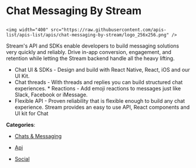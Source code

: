 # Chat Messaging By Stream<p align="center">
    <img width="400" src="https://raw.githubusercontent.com/apis-list/apis-list/apis/chat-messaging-by-stream/logo_256x256.png" />
</p>

Stream's API and SDKs enable developers to build messaging solutions very quickly and reliably. Drive in-app conversion, engagement, and retention while letting the Stream backend handle all the heavy lifting. 

* Chat UI & SDKs - Design and build with React Native, React, iOS and our UI Kit. 
* Chat threads - With threads and replies you can build structured chat experiences. * Reactions - Add emoji reactions to messages just like Slack, Facebook or iMessage. 
* Flexible API - Proven reliability that is flexible enough to build any chat experience. Stream provides an easy to use API, React components and UI kit for Chat

**Categories**:

- [Chats & Messaging](https://github/apis-list/apis-list#chats-and-messaging)

- [Api](https://github/apis-list/apis-list#api)

- [Social](https://github/apis-list/apis-list#social)






